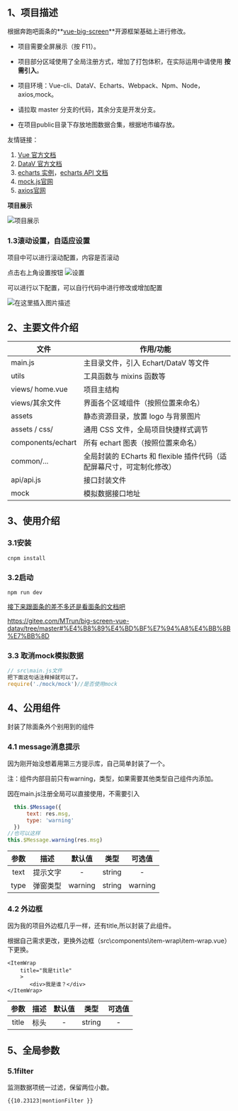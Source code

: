 

## 1、项目描述

根据奔跑吧面条的**[vue-big-screen](https://gitee.com/MTrun/big-screen-vue-datav)**开源框架基础上进行修改。

- 项目需要全屏展示（按 F11）。

- 项目部分区域使用了全局注册方式，增加了打包体积，在实际运用中请使用 **按需引入**。

- 项目环境：Vue-cli、DataV、Echarts、Webpack、Npm、Node，axios,mock。

- 请拉取 master 分支的代码，其余分支是开发分支。

- 在项目public目录下存放地图数据合集，根据地市编存放。


友情链接：

1. [Vue 官方文档](https://gitee.com/link?target=https%3A%2F%2Fcn.vuejs.org%2Fv2%2Fguide%2Finstance.html)
2. [DataV 官方文档](https://gitee.com/link?target=http%3A%2F%2Fdatav.jiaminghi.com%2Fguide%2F)
3. [echarts 实例](https://gitee.com/link?target=https%3A%2F%2Fecharts.apache.org%2Fexamples%2Fzh%2Findex.html)，[echarts API 文档](https://gitee.com/link?target=https%3A%2F%2Fecharts.apache.org%2Fzh%2Fapi.html%23echarts)
4. [mock.js官网](http://mockjs.com/examples.html)
5. [axios官网](https://axios-http.com/)

**项目展示** 

![项目展示](https://img-blog.csdnimg.cn/f0b09cd868ae462d80807270b49210bb.png)




###  1.3滚动设置，自适应设置 

项目中可以进行滚动配置，内容是否滚动

点击右上角设置按钮
![设置](https://img-blog.csdnimg.cn/436e28d054bd475d9edfd41471f88441.png)



可以进行以下配置，可以自行代码中进行修改或增加配置



![在这里插入图片描述](https://img-blog.csdnimg.cn/564c304c4b2249b1a525558eeb986497.png)

##  2、主要文件介绍

| 文件              | 作用/功能                                                    |
| ----------------- | ------------------------------------------------------------ |
| main.js           | 主目录文件，引入 Echart/DataV 等文件                         |
| utils             | 工具函数与 mixins 函数等                                     |
| views/ home.vue   | 项目主结构                                                   |
| views/其余文件    | 界面各个区域组件（按照位置来命名）                           |
| assets            | 静态资源目录，放置 logo 与背景图片                           |
| assets / css/     | 通用 CSS 文件，全局项目快捷样式调节                          |
| components/echart | 所有 echart 图表（按照位置来命名）                           |
| common/...        | 全局封装的 ECharts 和 flexible 插件代码（适配屏幕尺寸，可定制化修改） |
| api/api.js        | 接口封装文件                                                 |
| mock              | 模拟数据接口地址                                             |

## 3、使用介绍

### 3.1安装

```cnpm
cnpm install   
```
### 3.2启动

```npm
npm run dev
```

[接下来跟面条的差不多还是看面条的文档吧](https://gitee.com/MTrun/big-screen-vue-datav/tree/master#%E4%B8%89%E4%BD%BF%E7%94%A8%E4%BB%8B%E7%BB%8D)

https://gitee.com/MTrun/big-screen-vue-datav/tree/master#%E4%B8%89%E4%BD%BF%E7%94%A8%E4%BB%8B%E7%BB%8D

### 3.3 取消mock模拟数据

```javascript
// src\main.js文件
把下面这句话注释掉就可以了。
require('./mock/mock')//是否使用mock
```



## 4、公用组件

封装了除面条外个别用到的组件

### 4.1 message消息提示

因为刚开始没想着用第三方提示库，自己简单封装了一个。

注：组件内部目前只有warning，类型，如果需要其他类型自己组件内添加。

因在main.js注册全局可以直接使用，不需要引入

```js
  this.$Message({
      text: res.msg,
      type: 'warning'
  })
//也可以这样
this.$Message.warning(res.msg)
```

| 参数 |   描述   | 默认值  |  类型  | 可选值  |
| :--: | :------: | :-----: | :----: | :-----: |
| text | 提示文字 |    -    | string |    -    |
| type | 弹窗类型 | warning | string | warning |

### 4.2 外边框

因为我的项目外边框几乎一样，还有title,所以封装了此组件。

根据自己需求更改，更换外边框（src\components\item-wrap\item-wrap.vue）下更换。

```vue
<ItemWrap
    title="我是title"
    >
       <div>我是谁？</div>
</ItemWrap>
```

| 参数  | 描述 | 默认值 |  类型  | 可选值 |
| :---: | :--: | :----: | :----: | :----: |
| title | 标头 |   -    | string |   -    |

## 5、全局参数

### 5.1filter

监测数据项统一过滤，保留两位小数。

```vue
{{10.23123|montionFilter }}
```

